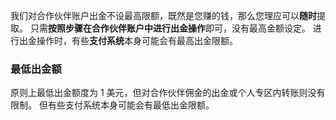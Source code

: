 
我们对合作伙伴账户出金不设最高限额，既然是您赚的钱，那么您理应可以**随时**提取。
只需**按照步骤在合作伙伴账户中进行出金操作**即可，没有最高金额设定。 进行出金操作时，有些**支付系统**本身可能会有最高出金限额。
### **最低出金额** ###
原则上最低出金额度为 1 美元，但对合作伙伴佣金的出金或个人专区内转账则没有限制。 但有些支付系统本身可能会有最低出金限额。